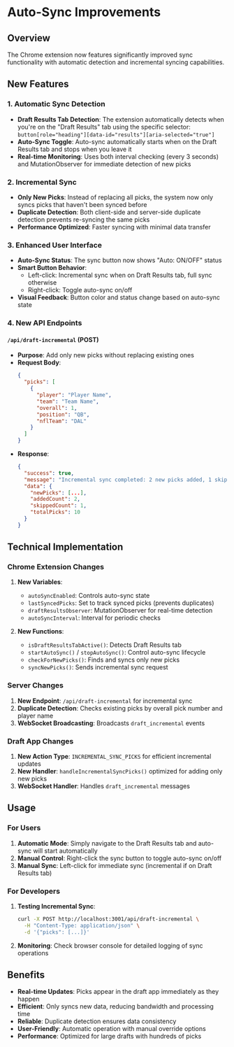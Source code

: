 # Auto-Sync Improvements

## Overview
The Chrome extension now features significantly improved sync functionality with automatic detection and incremental syncing capabilities.

## New Features

### 1. Automatic Sync Detection
- **Draft Results Tab Detection**: The extension automatically detects when you're on the "Draft Results" tab using the specific selector: `button[role="heading"][data-id="results"][aria-selected="true"]`
- **Auto-Sync Toggle**: Auto-sync automatically starts when on the Draft Results tab and stops when you leave it
- **Real-time Monitoring**: Uses both interval checking (every 3 seconds) and MutationObserver for immediate detection of new picks

### 2. Incremental Sync
- **Only New Picks**: Instead of replacing all picks, the system now only syncs picks that haven't been synced before
- **Duplicate Detection**: Both client-side and server-side duplicate detection prevents re-syncing the same picks
- **Performance Optimized**: Faster syncing with minimal data transfer

### 3. Enhanced User Interface
- **Auto-Sync Status**: The sync button now shows "Auto: ON/OFF" status
- **Smart Button Behavior**: 
  - Left-click: Incremental sync when on Draft Results tab, full sync otherwise
  - Right-click: Toggle auto-sync on/off
- **Visual Feedback**: Button color and status change based on auto-sync state

### 4. New API Endpoints

#### `/api/draft-incremental` (POST)
- **Purpose**: Add only new picks without replacing existing ones
- **Request Body**: 
  ```json
  {
    "picks": [
      {
        "player": "Player Name",
        "team": "Team Name", 
        "overall": 1,
        "position": "QB",
        "nflTeam": "DAL"
      }
    ]
  }
  ```
- **Response**: 
  ```json
  {
    "success": true,
    "message": "Incremental sync completed: 2 new picks added, 1 skipped",
    "data": {
      "newPicks": [...],
      "addedCount": 2,
      "skippedCount": 1,
      "totalPicks": 10
    }
  }
  ```

## Technical Implementation

### Chrome Extension Changes
1. **New Variables**: 
   - `autoSyncEnabled`: Controls auto-sync state
   - `lastSyncedPicks`: Set to track synced picks (prevents duplicates)
   - `draftResultsObserver`: MutationObserver for real-time detection
   - `autoSyncInterval`: Interval for periodic checks

2. **New Functions**:
   - `isDraftResultsTabActive()`: Detects Draft Results tab
   - `startAutoSync()` / `stopAutoSync()`: Control auto-sync lifecycle
   - `checkForNewPicks()`: Finds and syncs only new picks
   - `syncNewPicks()`: Sends incremental sync request

### Server Changes
1. **New Endpoint**: `/api/draft-incremental` for incremental sync
2. **Duplicate Detection**: Checks existing picks by overall pick number and player name
3. **WebSocket Broadcasting**: Broadcasts `draft_incremental` events

### Draft App Changes  
1. **New Action Type**: `INCREMENTAL_SYNC_PICKS` for efficient incremental updates
2. **New Handler**: `handleIncrementalSyncPicks()` optimized for adding only new picks
3. **WebSocket Handler**: Handles `draft_incremental` messages

## Usage

### For Users
1. **Automatic Mode**: Simply navigate to the Draft Results tab and auto-sync will start automatically
2. **Manual Control**: Right-click the sync button to toggle auto-sync on/off
3. **Manual Sync**: Left-click for immediate sync (incremental if on Draft Results tab)

### For Developers
1. **Testing Incremental Sync**:
   ```bash
   curl -X POST http://localhost:3001/api/draft-incremental \
     -H "Content-Type: application/json" \
     -d '{"picks": [...]}'
   ```

2. **Monitoring**: Check browser console for detailed logging of sync operations

## Benefits
- **Real-time Updates**: Picks appear in the draft app immediately as they happen
- **Efficient**: Only syncs new data, reducing bandwidth and processing time
- **Reliable**: Duplicate detection ensures data consistency
- **User-Friendly**: Automatic operation with manual override options
- **Performance**: Optimized for large drafts with hundreds of picks